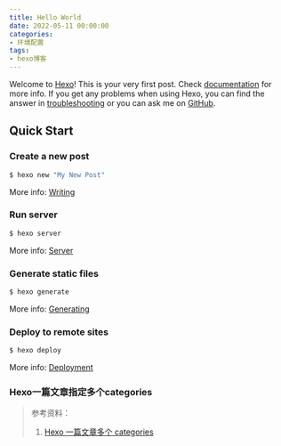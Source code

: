 ```yaml
---
title: Hello World
date: 2022-05-11 00:00:00
categories:
- 环境配置
tags:
- hexo博客
---
```

Welcome to [Hexo](https://hexo.io/)! This is your very first post. Check [documentation](https://hexo.io/docs/) for more info. If you get any problems when using Hexo, you can find the answer in [troubleshooting](https://hexo.io/docs/troubleshooting.html) or you can ask me on [GitHub](https://github.com/hexojs/hexo/issues).

<!--more-->

## Quick Start

### Create a new post

``` bash
$ hexo new "My New Post"
```

More info: [Writing](https://hexo.io/docs/writing.html)

### Run server

``` bash
$ hexo server
```

More info: [Server](https://hexo.io/docs/server.html)

### Generate static files

``` bash
$ hexo generate
```

More info: [Generating](https://hexo.io/docs/generating.html)

### Deploy to remote sites

``` bash
$ hexo deploy
```

More info: [Deployment](https://hexo.io/docs/one-command-deployment.html)
### Hexo一篇文章指定多个categories
> 参考资料：
> 1. [Hexo 一篇文章多个 categories](https://aiellochan.com/2018/02/13/hexo/Hexo-%E4%B8%80%E7%AF%87%E6%96%87%E7%AB%A0%E5%A4%9A%E4%B8%AA-categories/)